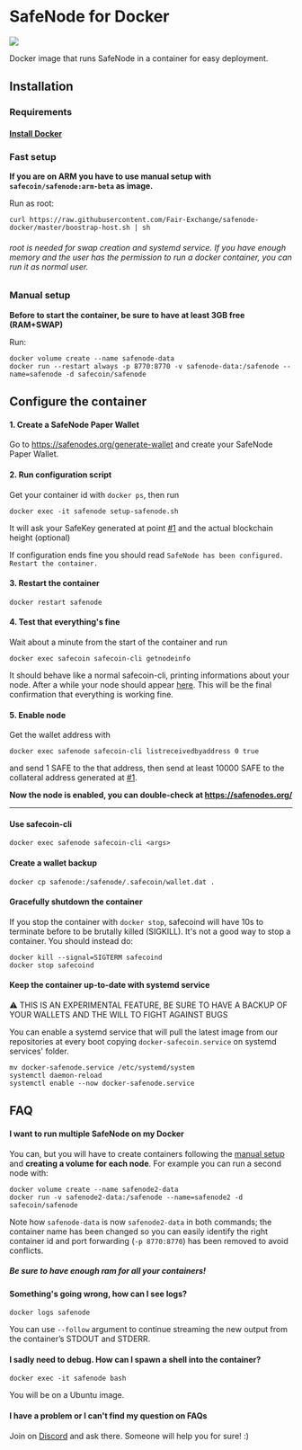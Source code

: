 # SafeNode for Docker
[![](https://images.microbadger.com/badges/version/safecoin/safenode.svg)](https://hub.docker.com/r/safecoin/safenode)

Docker image that runs SafeNode in a container for easy deployment.

## Installation
### Requirements
#### [Install Docker](https://docs.docker.com/get-docker/)

### Fast setup
**If you are on ARM you have to use manual setup with `safecoin/safenode:arm-beta` as image.**

Run as root:
```
curl https://raw.githubusercontent.com/Fair-Exchange/safenode-docker/master/boostrap-host.sh | sh
```
###### root is needed for swap creation and systemd service. If you have enough memory and the user has the permission to run a docker container, you can run it as normal user.

### Manual setup
**Before to start the container, be sure to have at least 3GB free (RAM+SWAP)**

Run:
```
docker volume create --name safenode-data
docker run --restart always -p 8770:8770 -v safenode-data:/safenode --name=safenode -d safecoin/safenode
```

## Configure the container

#### 1. Create a SafeNode Paper Wallet
Go to https://safenodes.org/generate-wallet and create your SafeNode Paper Wallet.

#### 2. Run configuration script
Get your container id with `docker ps`, then run
```
docker exec -it safenode setup-safenode.sh
```

It will ask your SafeKey generated at point [#1](#1-Create-a-SafeNode-Paper-Wallet) and the actual blockchain height (optional)

If configuration ends fine you should read `SafeNode has been configured. Restart the container.`

#### 3. Restart the container
```
docker restart safenode
```

#### 4. Test that everything's fine
Wait about a minute from the start of the container and run
```
docker exec safecoin safecoin-cli getnodeinfo
```
It should behave like a normal safecoin-cli, printing informations about your node. After a while your node should appear [here](https://safenodes.org/). This will be the final confirmation that everything is working fine.

#### 5. Enable node
Get the wallet address with
```
docker exec safenode safecoin-cli listreceivedbyaddress 0 true
```
and send 1 SAFE to the that address, then send at least 10000 SAFE to the collateral address generated at [#1](#1-Create-a-SafeNode-Paper-Wallet).

**Now the node is enabled, you can double-check at https://safenodes.org/**

---
#### Use safecoin-cli
```
docker exec safenode safecoin-cli <args>
```

#### Create a wallet backup
```
docker cp safenode:/safenode/.safecoin/wallet.dat .
```

#### Gracefully shutdown the container
If you stop the container with `docker stop`, safecoind will have 10s to terminate before to be brutally killed (SIGKILL). It's not a good way to stop a container. You should instead do:
```
docker kill --signal=SIGTERM safecoind
docker stop safecoind
```

#### Keep the container up-to-date with systemd service
:warning: THIS IS AN EXPERIMENTAL FEATURE, BE SURE TO HAVE A BACKUP OF YOUR WALLETS AND THE WILL TO FIGHT AGAINST BUGS

You can enable a systemd service that will pull the latest image from our repositories at every boot copying `docker-safecoin.service` on systemd services' folder.
```
mv docker-safenode.service /etc/systemd/system
systemctl daemon-reload
systemctl enable --now docker-safenode.service
```

## FAQ
#### I want to run multiple SafeNode on my Docker
You can, but you will have to create containers following the [manual setup](#Manual-setup) and **creating a volume for each node**. For example you can run a second node with:
```
docker volume create --name safenode2-data
docker run -v safenode2-data:/safenode --name=safenode2 -d safecoin/safenode
```
Note how `safenode-data` is now `safenode2-data` in both commands; the container name has been changed so you can easily identify the right container id and port forwarding (`-p 8770:8770`) has been removed to avoid conflicts.

##### Be sure to have enough ram for all your containers!
#### Something's going wrong, how can I see logs?
```
docker logs safenode
```
You can use `--follow` argument to continue streaming the new output from the container’s STDOUT and STDERR.

#### I sadly need to debug. How can I spawn a shell into the container?
```
docker exec -it safenode bash
```
You will be on a Ubuntu image.

#### I have a problem or I can't find my question on FAQs
Join on [Discord](https://discord.gg/c6hWAkQ) and ask there. Someone will help you for sure! :)
